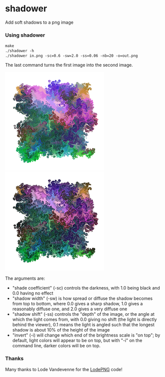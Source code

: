 # shadower
Add soft shadows to a png image

### Using shadower

    make
    ./shadower -h
    ./shadower in.png -sc=0.6 -sw=2.0 -ss=0.06 -nb=20 -o=out.png

The last command turns the first image into the second image.

<img src="media/in.png" width="320" height="320" /> <img src="media/out.png" width="320" height="320" />

The arguments are:

* "shade coefficient" (-sc) controls the darkness, with 1.0 being black and 0.0 having no effect
* "shadow width" (-sw) is how spread or diffuse the shadow becomes from top to bottom, where 0.0 gives a sharp shadow, 1.0 gives a reasonably diffuse one, and 2.0 gives a very diffuse one
* "shadow shift" (-ss) controls the "depth" of the image, or the angle at which the light comes from, with 0.0 giving no shift (the light is directly behind the viewer), 0.1 means the light is angled such that the longest shadow is about 10% of the height of the image
* "invert" (-i) will change which end of the brightness scale is "on top"; by default, light colors will appear to be on top, but with "-i" on the command line, darker colors will be on top.

### Thanks

Many thanks to Lode Vandevenne for the [LodePNG](http://lodev.org/lodepng/) code!
